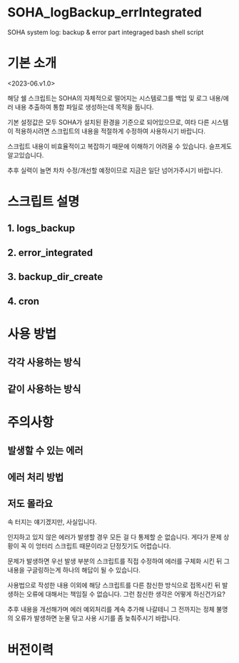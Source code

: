 # SOHA_logBackup_errIntegrated
SOHA system log: backup &amp; error part integraged bash shell script


# 기본 소개
<2023-06.v1.0>

해당 쉘 스크립트는 SOHA의 자체적으로 떨어지는 시스템로그를 백업 및 로그 내용/에러 내용 추출하여 통합 파일로 생성하는데 목적을 둡니다. 

기본 설정값은 모두 SOHA가 설치된 환경을 기준으로 되어있으므로, 여타 다른 시스템이 적용하시려면 스크립트의 내용을 적절하게 수정하여 사용하시기 바랍니다. 

스크립트 내용이 비효율적이고 복잡하기 때문에 이해하기 어려울 수 있습니다. 슬프게도 알고있습니다. 

추후 실력이 늘면 차차 수정/개선할 예정이므로 지금은 일단 넘어가주시기 바랍니다. 



# 스크립트 설명

## 1. logs_backup

## 2. error_integrated

## 3. backup_dir_create

## 4. cron

# 사용 방법
## 각각 사용하는 방식
## 같이 사용하는 방식


# 주의사항
## 발생할 수 있는 에러
## 에러 처리 방법
## 저도 몰라요
속 터지는 얘기겠지만, 사실입니다. 

인지하고 있지 않은 에러가 발생할 경우 모든 걸 다 통제할 순 없습니다. 게다가 문제 상황이 꼭 이 엉터리 스크립트 때문이라고 단정짓기도 어렵습니다.

문제가 발생하면 우선 발생 부분의 스크립트를 직접 수정하여 에러를 구체화 시킨 뒤 그 내용을 구글링하는게 하나의 해답이 될 수 있습니다. 

사용법으로 작성한 내용 이외에 해당 스크립트를 다른 참신한 방식으로 접목시킨 뒤 발생하는 오류에 대해서는 책임질 수 없습니다. 그런 참신한 생각은 어떻게 하신건가요?

추후 내용을 개선해가며 에러 예외처리를 계속 추가해 나갈테니 그 전까지는 정체 불명의 오류가 발생하면 눈물 닦고 사용 시기를 좀 늦춰주시기 바랍니다. 


# 버전이력

